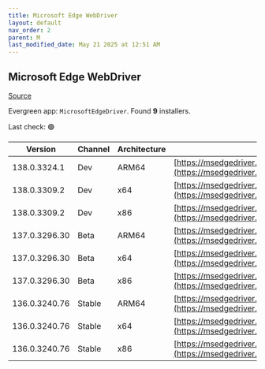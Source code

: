 ```yaml
---
title: Microsoft Edge WebDriver
layout: default
nav_order: 2
parent: M
last_modified_date: May 21 2025 at 12:51 AM
---
```


## Microsoft Edge WebDriver

[Source](https://www.microsoft.com/edge)

Evergreen app: `MicrosoftEdgeDriver`. Found **9** installers.

Last check: 🟢

| Version       | Channel | Architecture | URI                                                                                                                                            |
| ------------- | ------- | ------------ | ---------------------------------------------------------------------------------------------------------------------------------------------- |
| 138.0.3324.1  | Dev     | ARM64        | [https://msedgedriver.azureedge.net/138.0.3324.1/edgedriver_arm64.zip](https://msedgedriver.azureedge.net/138.0.3324.1/edgedriver_arm64.zip)   |
| 138.0.3309.2  | Dev     | x64          | [https://msedgedriver.azureedge.net/138.0.3309.2/edgedriver_win64.zip](https://msedgedriver.azureedge.net/138.0.3309.2/edgedriver_win64.zip)   |
| 138.0.3309.2  | Dev     | x86          | [https://msedgedriver.azureedge.net/138.0.3309.2/edgedriver_win32.zip](https://msedgedriver.azureedge.net/138.0.3309.2/edgedriver_win32.zip)   |
| 137.0.3296.30 | Beta    | ARM64        | [https://msedgedriver.azureedge.net/137.0.3296.30/edgedriver_arm64.zip](https://msedgedriver.azureedge.net/137.0.3296.30/edgedriver_arm64.zip) |
| 137.0.3296.30 | Beta    | x64          | [https://msedgedriver.azureedge.net/137.0.3296.30/edgedriver_win64.zip](https://msedgedriver.azureedge.net/137.0.3296.30/edgedriver_win64.zip) |
| 137.0.3296.30 | Beta    | x86          | [https://msedgedriver.azureedge.net/137.0.3296.30/edgedriver_win32.zip](https://msedgedriver.azureedge.net/137.0.3296.30/edgedriver_win32.zip) |
| 136.0.3240.76 | Stable  | ARM64        | [https://msedgedriver.azureedge.net/136.0.3240.76/edgedriver_arm64.zip](https://msedgedriver.azureedge.net/136.0.3240.76/edgedriver_arm64.zip) |
| 136.0.3240.76 | Stable  | x64          | [https://msedgedriver.azureedge.net/136.0.3240.76/edgedriver_win64.zip](https://msedgedriver.azureedge.net/136.0.3240.76/edgedriver_win64.zip) |
| 136.0.3240.76 | Stable  | x86          | [https://msedgedriver.azureedge.net/136.0.3240.76/edgedriver_win32.zip](https://msedgedriver.azureedge.net/136.0.3240.76/edgedriver_win32.zip) |
